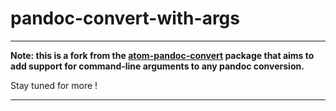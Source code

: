 # pandoc-convert-with-args

---

**Note: this is a fork from the [atom-pandoc-convert](https://github.com/josa42/atom-pandoc-convert) package that aims to add support for command-line arguments to any pandoc conversion.**

Stay tuned for more !

---
